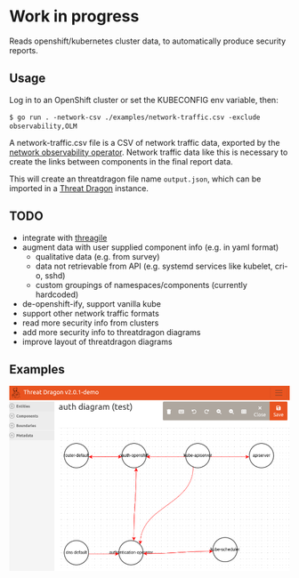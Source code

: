 # Work in progress

Reads openshift/kubernetes cluster data, to automatically produce security reports.

## Usage

Log in to an OpenShift cluster or set the KUBECONFIG env variable, then:

```
$ go run . -network-csv ./examples/network-traffic.csv -exclude observability,OLM
```

A network-traffic.csv file is a CSV of network traffic data, exported by the [network observability operator](https://docs.openshift.com/container-platform/4.12/networking/network_observability/network-observability-overview.html). Network traffic data like this is necessary to create the links between components in the final report data.

This will create an threatdragon file name `output.json`, which can be imported in a [Threat Dragon](https://github.com/OWASP/threat-dragon) instance.

## TODO

* integrate with [threagile](https://github.com/Threagile/threagile)
* augment data with user supplied component info (e.g. in yaml format)
  - qualitative data (e.g. from survey)
  - data not retrievable from API (e.g. systemd services like kubelet, cri-o, sshd)
  - custom groupings of namespaces/components (currently hardcoded)
* de-openshift-ify, support vanilla kube
* support other network traffic formats
* read more security info from clusters
* add more security info to threatdragon diagrams
* improve layout of threatdragon diagrams

## Examples

![screenshot](/examples/screenshot.png)
